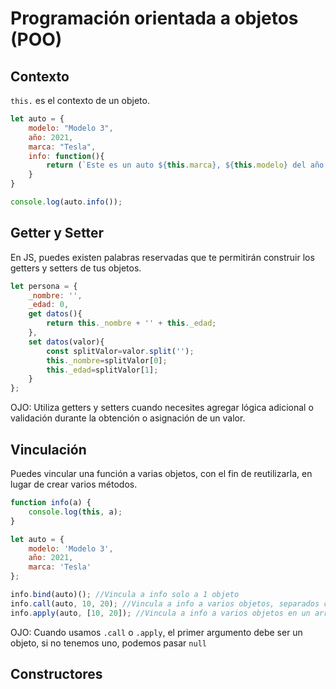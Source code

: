 # Programación orientada a objetos (POO)

## Contexto
`this.` es el contexto de un objeto.

```js
let auto = {
    modelo: "Modelo 3",
    año: 2021,
    marca: "Tesla",
    info: function(){
        return (`Este es un auto ${this.marca}, ${this.modelo} del año ${this.año}`);
    }
}

console.log(auto.info());
```
## Getter y Setter
En JS, puedes existen palabras reservadas que te permitirán construir los getters y setters de tus objetos.
```js
let persona = {
	_nombre: '',
	_edad: 0,
    get datos(){
        return this._nombre + '' + this._edad;
    },
    set datos(valor){
        const splitValor=valor.split('');
        this._nombre=splitValor[0];
        this._edad=splitValor[1];
    }
};
```
OJO: Utiliza getters y setters cuando necesites agregar lógica adicional o validación durante la obtención o asignación de un valor.

## Vinculación

Puedes vincular una función a varias objetos, con el fin de reutilizarla, en lugar de crear varios métodos.

```js
function info(a) {
    console.log(this, a);
}

let auto = {
    modelo: 'Modelo 3',
    año: 2021,
    marca: 'Tesla'
};

info.bind(auto)(); //Vincula a info solo a 1 objeto
info.call(auto, 10, 20); //Vincula a info a varios objetos, separados con ","
info.apply(auto, [10, 20]); //Vincula a info a varios objetos en un array
```
OJO: Cuando usamos `.call` o `.apply`, el primer argumento debe ser un objeto, si no tenemos uno, podemos pasar `null`

## Constructores
